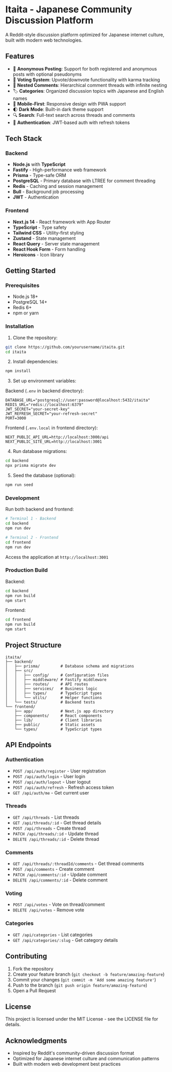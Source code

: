 # Itaita - Japanese Community Discussion Platform

A Reddit-style discussion platform optimized for Japanese internet culture, built with modern web technologies.

## Features

- 📝 **Anonymous Posting**: Support for both registered and anonymous posts with optional pseudonyms
- 🔼 **Voting System**: Upvote/downvote functionality with karma tracking
- 💬 **Nested Comments**: Hierarchical comment threads with infinite nesting
- 🏷️ **Categories**: Organized discussion topics with Japanese and English names
- 📱 **Mobile-First**: Responsive design with PWA support
- 🌓 **Dark Mode**: Built-in dark theme support
- 🔍 **Search**: Full-text search across threads and comments
- 🔐 **Authentication**: JWT-based auth with refresh tokens

## Tech Stack

### Backend
- **Node.js** with **TypeScript**
- **Fastify** - High-performance web framework
- **Prisma** - Type-safe ORM
- **PostgreSQL** - Primary database with LTREE for comment threading
- **Redis** - Caching and session management
- **Bull** - Background job processing
- **JWT** - Authentication

### Frontend
- **Next.js 14** - React framework with App Router
- **TypeScript** - Type safety
- **Tailwind CSS** - Utility-first styling
- **Zustand** - State management
- **React Query** - Server state management
- **React Hook Form** - Form handling
- **Heroicons** - Icon library

## Getting Started

### Prerequisites
- Node.js 18+
- PostgreSQL 14+
- Redis 6+
- npm or yarn

### Installation

1. Clone the repository:
```bash
git clone https://github.com/yourusername/itaita.git
cd itaita
```

2. Install dependencies:
```bash
npm install
```

3. Set up environment variables:

Backend (`.env` in backend directory):
```env
DATABASE_URL="postgresql://user:password@localhost:5432/itaita"
REDIS_URL="redis://localhost:6379"
JWT_SECRET="your-secret-key"
JWT_REFRESH_SECRET="your-refresh-secret"
PORT=3000
```

Frontend (`.env.local` in frontend directory):
```env
NEXT_PUBLIC_API_URL=http://localhost:3000/api
NEXT_PUBLIC_SITE_URL=http://localhost:3001
```

4. Run database migrations:
```bash
cd backend
npx prisma migrate dev
```

5. Seed the database (optional):
```bash
npm run seed
```

### Development

Run both backend and frontend:
```bash
# Terminal 1 - Backend
cd backend
npm run dev

# Terminal 2 - Frontend
cd frontend
npm run dev
```

Access the application at `http://localhost:3001`

### Production Build

Backend:
```bash
cd backend
npm run build
npm start
```

Frontend:
```bash
cd frontend
npm run build
npm start
```

## Project Structure

```
itaita/
├── backend/
│   ├── prisma/         # Database schema and migrations
│   ├── src/
│   │   ├── config/     # Configuration files
│   │   ├── middleware/ # Fastify middleware
│   │   ├── routes/     # API routes
│   │   ├── services/   # Business logic
│   │   ├── types/      # TypeScript types
│   │   └── utils/      # Helper functions
│   └── tests/          # Backend tests
└── frontend/
    ├── app/            # Next.js app directory
    ├── components/     # React components
    ├── lib/            # Client libraries
    ├── public/         # Static assets
    └── types/          # TypeScript types
```

## API Endpoints

### Authentication
- `POST /api/auth/register` - User registration
- `POST /api/auth/login` - User login
- `POST /api/auth/logout` - User logout
- `POST /api/auth/refresh` - Refresh access token
- `GET /api/auth/me` - Get current user

### Threads
- `GET /api/threads` - List threads
- `GET /api/threads/:id` - Get thread details
- `POST /api/threads` - Create thread
- `PATCH /api/threads/:id` - Update thread
- `DELETE /api/threads/:id` - Delete thread

### Comments
- `GET /api/threads/:threadId/comments` - Get thread comments
- `POST /api/comments` - Create comment
- `PATCH /api/comments/:id` - Update comment
- `DELETE /api/comments/:id` - Delete comment

### Voting
- `POST /api/votes` - Vote on thread/comment
- `DELETE /api/votes` - Remove vote

### Categories
- `GET /api/categories` - List categories
- `GET /api/categories/:slug` - Get category details

## Contributing

1. Fork the repository
2. Create your feature branch (`git checkout -b feature/amazing-feature`)
3. Commit your changes (`git commit -m 'Add some amazing feature'`)
4. Push to the branch (`git push origin feature/amazing-feature`)
5. Open a Pull Request

## License

This project is licensed under the MIT License - see the LICENSE file for details.

## Acknowledgments

- Inspired by Reddit's community-driven discussion format
- Optimized for Japanese internet culture and communication patterns
- Built with modern web development best practices
